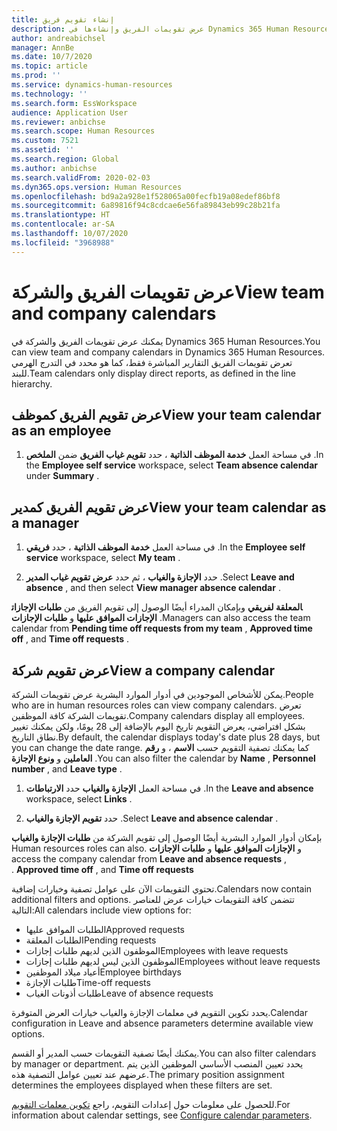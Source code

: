```yaml
---
title: إنشاء تقويم فريق
description: عرض تقويمات الفريق وإنشاءها في Dynamics 365 Human Resources.
author: andreabichsel
manager: AnnBe
ms.date: 10/7/2020
ms.topic: article
ms.prod: ''
ms.service: dynamics-human-resources
ms.technology: ''
ms.search.form: EssWorkspace
audience: Application User
ms.reviewer: anbichse
ms.search.scope: Human Resources
ms.custom: 7521
ms.assetid: ''
ms.search.region: Global
ms.author: anbichse
ms.search.validFrom: 2020-02-03
ms.dyn365.ops.version: Human Resources
ms.openlocfilehash: bd9a2a928e1f528065a00fecfb19a08edef86bf8
ms.sourcegitcommit: 6a89816f94c8cdcae6e56fa89843eb99c28b21fa
ms.translationtype: HT
ms.contentlocale: ar-SA
ms.lasthandoff: 10/07/2020
ms.locfileid: "3968988"
---
```

# <a name="view-team-and-company-calendars"></a><span data-ttu-id="f06bf-103">عرض تقويمات الفريق والشركة</span><span class="sxs-lookup"><span data-stu-id="f06bf-103">View team and company calendars</span></span>

<span data-ttu-id="f06bf-104">يمكنك عرض تقويمات الفريق والشركة في Dynamics 365 Human Resources.</span><span class="sxs-lookup"><span data-stu-id="f06bf-104">You can view team and company calendars in Dynamics 365 Human Resources.</span></span> <span data-ttu-id="f06bf-105">تعرض تقويمات الفريق التقارير المباشرة فقط، كما هو محدد في التدرج الهرمي للبند.</span><span class="sxs-lookup"><span data-stu-id="f06bf-105">Team calendars only display direct reports, as defined in the line hierarchy.</span></span>

## <a name="view-your-team-calendar-as-an-employee"></a><span data-ttu-id="f06bf-106">عرض تقويم الفريق كموظف</span><span class="sxs-lookup"><span data-stu-id="f06bf-106">View your team calendar as an employee</span></span>

1. <span data-ttu-id="f06bf-107">في مساحة العمل **خدمة الموظف الذاتية‬** ، حدد **تقويم غياب الفريق** ضمن **الملخص** .</span><span class="sxs-lookup"><span data-stu-id="f06bf-107">In the **Employee self service** workspace, select **Team absence calendar** under **Summary** .</span></span>

## <a name="view-your-team-calendar-as-a-manager"></a><span data-ttu-id="f06bf-108">عرض تقويم الفريق كمدير</span><span class="sxs-lookup"><span data-stu-id="f06bf-108">View your team calendar as a manager</span></span>

1. <span data-ttu-id="f06bf-109">في مساحة العمل **‏‫خدمة الموظف الذاتية‬** ، حدد **‏‫فريقي‬** .</span><span class="sxs-lookup"><span data-stu-id="f06bf-109">In the **Employee self service** workspace, select **My team** .</span></span>

2. <span data-ttu-id="f06bf-110">حدد **الإجازة والغياب‬** ، ثم حدد **عرض تقويم غياب المدير** .</span><span class="sxs-lookup"><span data-stu-id="f06bf-110">Select **Leave and absence** , and then select **View manager absence calendar** .</span></span>

<span data-ttu-id="f06bf-111">بإمكان المدراء أيضًا الوصول إلى تقويم الفريق من **طلبات الإجازات‏‎المعلقة لفريقي** و **الإجازات الموافق عليها** و **طلبات الإجازات** .</span><span class="sxs-lookup"><span data-stu-id="f06bf-111">Managers can also access the team calendar from **Pending time off requests from my team** , **Approved time off** , and **Time off requests** .</span></span> 

## <a name="view-a-company-calendar"></a><span data-ttu-id="f06bf-112">عرض تقويم شركة</span><span class="sxs-lookup"><span data-stu-id="f06bf-112">View a company calendar</span></span>

<span data-ttu-id="f06bf-113">يمكن للأشخاص الموجودين في أدوار الموارد البشرية عرض تقويمات الشركة.</span><span class="sxs-lookup"><span data-stu-id="f06bf-113">People who are in human resources roles can view company calendars.</span></span> <span data-ttu-id="f06bf-114">تعرض تقويمات الشركة كافة الموظفين.</span><span class="sxs-lookup"><span data-stu-id="f06bf-114">Company calendars display all employees.</span></span> <span data-ttu-id="f06bf-115">بشكل افتراضي، يعرض التقويم تاريخ اليوم بالإضافة إلى 28 يومًا، ولكن يمكنك تغيير نطاق التاريخ.</span><span class="sxs-lookup"><span data-stu-id="f06bf-115">By default, the calendar displays today's date plus 28 days, but you can change the date range.</span></span> <span data-ttu-id="f06bf-116">كما يمكنك تصفية التقويم حسب **الاسم** ، و **رقم العاملين** و **ونوع الإجازة** .</span><span class="sxs-lookup"><span data-stu-id="f06bf-116">You can also filter the calendar by **Name** , **Personnel number** , and **Leave type** .</span></span>

1. <span data-ttu-id="f06bf-117">في مساحة العمل **‏‫الإجازة والغياب‬** حدد **الارتباطات** .</span><span class="sxs-lookup"><span data-stu-id="f06bf-117">In the **Leave and absence** workspace, select **Links** .</span></span>

2. <span data-ttu-id="f06bf-118">حدد **تقويم ‏‫الإجازة والغياب‬** .</span><span class="sxs-lookup"><span data-stu-id="f06bf-118">Select **Leave and absence calendar** .</span></span>

<span data-ttu-id="f06bf-119">بإمكان أدوار الموارد البشرية أيضًا الوصول إلى تقويم الشركة من **طلبات الإجازة والغياب** و **الإجازات الموافق عليها‬‏‫** و **طلبات الإجازات** .</span><span class="sxs-lookup"><span data-stu-id="f06bf-119">Human resources roles can also access the company calendar from **Leave and absence requests** , **Approved time off** , and **Time off requests** .</span></span> 

<span data-ttu-id="f06bf-120">تحتوي التقويمات الآن على عوامل تصفية وخيارات إضافية.</span><span class="sxs-lookup"><span data-stu-id="f06bf-120">Calendars now contain additional filters and options.</span></span> <span data-ttu-id="f06bf-121">تتضمن كافة التقويمات خيارات عرض للعناصر التالية:</span><span class="sxs-lookup"><span data-stu-id="f06bf-121">All calendars include view options for:</span></span>

- <span data-ttu-id="f06bf-122">الطلبات الموافق عليها</span><span class="sxs-lookup"><span data-stu-id="f06bf-122">Approved requests</span></span>
- <span data-ttu-id="f06bf-123">الطلبات المعلقة</span><span class="sxs-lookup"><span data-stu-id="f06bf-123">Pending requests</span></span>
- <span data-ttu-id="f06bf-124">الموظفون الذين لديهم طلبات إجازات</span><span class="sxs-lookup"><span data-stu-id="f06bf-124">Employees with leave requests</span></span>
- <span data-ttu-id="f06bf-125">الموظفون الذين ليس لديهم طلبات إجازات</span><span class="sxs-lookup"><span data-stu-id="f06bf-125">Employees without leave requests</span></span>
- <span data-ttu-id="f06bf-126">أعياد ميلاد الموظفين</span><span class="sxs-lookup"><span data-stu-id="f06bf-126">Employee birthdays</span></span>
- <span data-ttu-id="f06bf-127">طلبات الإجازة</span><span class="sxs-lookup"><span data-stu-id="f06bf-127">Time-off requests</span></span> 
- <span data-ttu-id="f06bf-128">طلبات أذونات الغياب</span><span class="sxs-lookup"><span data-stu-id="f06bf-128">Leave of absence requests</span></span>

<span data-ttu-id="f06bf-129">يحدد تكوين التقويم في معلمات الإجازة والغياب خيارات العرض المتوفرة.</span><span class="sxs-lookup"><span data-stu-id="f06bf-129">Calendar configuration in Leave and absence parameters determine available view options.</span></span>

<span data-ttu-id="f06bf-130">يمكنك أيضًا تصفية التقويمات حسب المدير أو القسم.</span><span class="sxs-lookup"><span data-stu-id="f06bf-130">You can also filter calendars by manager or department.</span></span> <span data-ttu-id="f06bf-131">يحدد تعيين المنصب الأساسي الموظفين الذين يتم عرضهم عند تعيين عوامل التصفية هذه.</span><span class="sxs-lookup"><span data-stu-id="f06bf-131">The primary position assignment determines the employees displayed when these filters are set.</span></span> 

<span data-ttu-id="f06bf-132">للحصول على معلومات حول إعدادات التقويم، راجع [تكوين معلمات التقويم](hr-leave-and-absence-parameters.md?configure-calendar-parameters).</span><span class="sxs-lookup"><span data-stu-id="f06bf-132">For information about calendar settings, see [Configure calendar parameters](hr-leave-and-absence-parameters.md?configure-calendar-parameters).</span></span>

